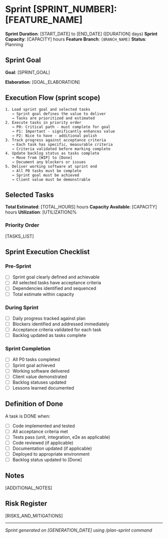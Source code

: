 # Sprint [SPRINT_NUMBER]: [FEATURE_NAME]

**Sprint Duration**: [START_DATE] to [END_DATE] ([DURATION] days)
**Sprint Capacity**: [CAPACITY] hours
**Feature Branch**: `[BRANCH_NAME]`
**Status**: Planning

## Sprint Goal

**Goal**: [SPRINT_GOAL]

**Elaboration**:
[GOAL_ELABORATION]

## Execution Flow (sprint scope)
```
1. Load sprint goal and selected tasks
   → Sprint goal defines the value to deliver
   → Tasks are prioritized and estimated
2. Execute tasks in priority order
   → P0: Critical path - must complete for goal
   → P1: Important - significantly enhances value
   → P2: Nice to have - additional polish
3. Track progress against acceptance criteria
   → Each task has specific, measurable criteria
   → Criteria validated before marking complete
4. Update backlog status as tasks complete
   → Move from [WIP] to [Done]
   → Document any blockers or issues
5. Deliver working software at sprint end
   → All P0 tasks must be complete
   → Sprint goal must be achieved
   → Client value must be demonstrable
```

## Selected Tasks

**Total Estimated**: [TOTAL_HOURS] hours
**Capacity Available**: [CAPACITY] hours
**Utilization**: [UTILIZATION]%

### Priority Order

[TASKS_LIST]

## Sprint Execution Checklist

### Pre-Sprint
- [ ] Sprint goal clearly defined and achievable
- [ ] All selected tasks have acceptance criteria
- [ ] Dependencies identified and sequenced
- [ ] Total estimate within capacity

### During Sprint
- [ ] Daily progress tracked against plan
- [ ] Blockers identified and addressed immediately
- [ ] Acceptance criteria validated for each task
- [ ] Backlog updated as tasks complete

### Sprint Completion
- [ ] All P0 tasks completed
- [ ] Sprint goal achieved
- [ ] Working software delivered
- [ ] Client value demonstrated
- [ ] Backlog statuses updated
- [ ] Lessons learned documented

## Definition of Done

A task is DONE when:
- [ ] Code implemented and tested
- [ ] All acceptance criteria met
- [ ] Tests pass (unit, integration, e2e as applicable)
- [ ] Code reviewed (if applicable)
- [ ] Documentation updated (if applicable)
- [ ] Deployed to appropriate environment
- [ ] Backlog status updated to [Done]

## Notes

[ADDITIONAL_NOTES]

## Risk Register

[RISKS_AND_MITIGATIONS]

---

*Sprint generated on [GENERATION_DATE] using /plan-sprint command*
